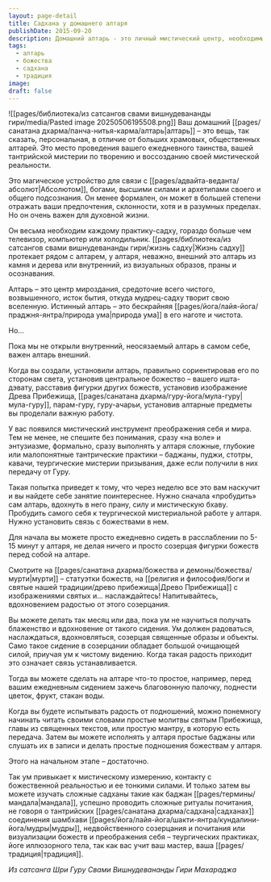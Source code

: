 ```yaml
---
layout: page-detail
title: Садхана у домашнего алтаря
publishDate: 2015-09-20
description: Домашний алтарь - это личный мистический центр, необходимый для духовной практики и связи с Абсолютом и божествами. Его создание и постепенное наполнение энергией начинается с простого созерцания и радости, а только затем переходят к более сложным ритуалам. Такой подход помогает уму привыкнуть к чистому видению, вдохновению и мистическому измерению, делая алтарь источником внутренней силы и преображения.
tags:
  - алтарь
  - божества
  - садхана
  - традиция
image: 
draft: false
---
```

![[pages/библиотека/из сатсангов свами вишнудевананды гири/media/Pasted image 20250506195508.png]]
Ваш домашний [[pages/санатана дхарма/панча-нитья-карма/алтарь|алтарь]] – это вещь, так сказать, персональная, в отличие от больших храмовых, общественных алтарей. Это место проведения вашего ежедневного таинства, вашей тантрийской мистерии по творению и воссозданию своей мистической реальности.

Это магическое устройство для связи с [[pages/адвайта-веданта/абсолют|Абсолютом]], богами, высшими силами и архетипами своего и общего подсознания. Он менее формален, он может в большей степени отражать ваши предпочтения, склонности, хотя и в разумных пределах. Но он очень важен для духовной жизни.

Он весьма необходим каждому практику-садху, гораздо больше чем телевизор, компьютер или холодильник. [[pages/библиотека/из сатсангов свами вишнудевананды гири/жизнь садху|Жизнь садху]] протекает рядом с алтарем, у алтаря, неважно, внешний это алтарь из камня и дерева или внутренний, из визуальных образов, праны и осознавания.

Алтарь – это центр мироздания, средоточие всего чистого, возвышенного, исток бытия, откуда мудрец-садху творит свою вселенную. Истинный алтарь – это бескрайняя [[pages/йога/лайя-йога/праджня-янтра/природа ума|природа ума]] в его наготе и чистота.

Но...

Пока мы не открыли внутренний, неосязаемый алтарь в самом себе, важен алтарь внешний.

Когда вы создали, установили алтарь, правильно сориентировав его по сторонам света, установив центральное божество – вашего ишта-дэвату, расставив фигурки других божеств, установив изображение Древа Прибежища, [[pages/санатана дхарма/гуру-йога/мула-гуру|мула-гуру]], парам-гуру, гуру-ачарьи, установив алтарные предметы вы проделали важную работу.

У вас появился мистический инструмент преображения себя и мира. Тем не менее, не спешите без понимания, сразу «на воле» и энтузиазме, формально, сразу выполнять у алтаря сложные, глубокие или малопонятные тантрические практики – баджаны, пуджи, стотры, кавачи, теургические мистерии призывания, даже если получили в них передачу от Гуру.

Такая попытка приведет к тому, что через неделю все это вам наскучит и вы найдете себе занятие поинтереснее. Нужно сначала «пробудить» сам алтарь, вдохнуть в него прану, силу и мистическую бхаву. Пробудить самого себя к теургической мистериальной работе у алтаря. Нужно установить связь с божествами в нем.

Для начала вы можете просто ежедневно сидеть в расслаблении по 5-15 минут у алтаря, не делая ничего и просто созерцая фигурки божеств перед собой на алтаре.

Смотрите на [[pages/санатана дхарма/божества и демоны/божества/мурти|мурти]] – статуэтки божеств, на [[религия и философия/боги и святые нашей традиции/древо прибежища|Древо Прибежища]] с изображениями святых и... наслаждайтесь! Напитывайтесь, вдохновением радостью от этого созерцания.

Вы можете делать так месяц или два, пока ум не научиться получать блаженство и вдохновение от такого сидения. Ум должен радоваться, наслаждаться, вдохновляться, созерцая священные образы и объекты. Само такое сидение в созерцании обладает большой очищающей силой, приучая ум к чистому видению. Когда такая радость приходит это означает связь устанавливается.

Тогда вы можете сделать на алтаре что-то простое, например, перед вашим ежедневным сидением зажечь благовонную палочку, поднести цветок, фрукт, стакан воды.

Когда вы будете испытывать радость от подношений, можно понемногу начинать читать своими словами простые молитвы святым Прибежища, главы из священных текстов, или простую мантру, в которую есть передача. Затем вы можете исполнять у алтаря простые баджаны или слушать их в записи и делать простые подношения божествам у алтаря.

Этого на начальном этапе – достаточно.

Так ум привыкает к мистическому измерению, контакту с божественной реальностью и ее тонкими силами. И только затем вы можете изучать сложные садханы такие как баджан [[pages/термины/мандала|мандала]], успешно проводить сложные ритуалы почитания, не говоря о тантрийских [[pages/санатана дхарма/садхана|садханах]] соединения шамбхави [[pages/йога/лайя-йога/шакти-янтра/кундалини-йога/мудры|мудры]], недвойственного созерцания и почитания или визуализации божеств и преображения себя – теургических практиках, йоге иллюзорного тела, так как вас учит ваш мастер, ваша [[pages/традиция|традиция]].

*Из сатсанга Шри Гуру Свами Вишнудевананды Гири Махараджа*
